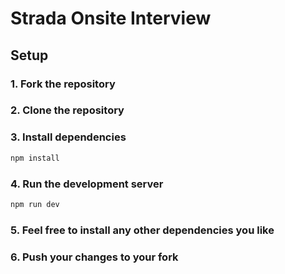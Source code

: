 # Strada Onsite Interview

## Setup

### 1. Fork the repository

### 2. Clone the repository

### 3. Install dependencies

```bash
npm install
```

### 4. Run the development server

```bash
npm run dev
```

### 5. Feel free to install any other dependencies you like

### 6. Push your changes to your fork
